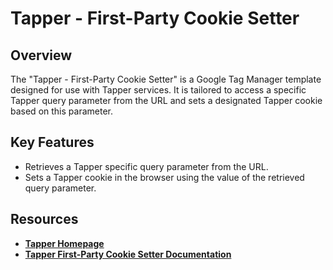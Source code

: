 # Tapper - First-Party Cookie Setter

## Overview
The "Tapper - First-Party Cookie Setter" is a Google Tag Manager template designed for use with Tapper services. It is tailored to access a specific Tapper query parameter from the URL and sets a designated Tapper cookie based on this parameter.

## Key Features
- Retrieves a Tapper specific query parameter from the URL.
- Sets a Tapper cookie in the browser using the value of the retrieved query parameter.

## Resources
- [**Tapper Homepage**](https://tapper.ai)
- [**Tapper First-Party Cookie Setter Documentation**](https://docs.tapper.ai/gtm/web-first-party-cookie-setter) 
